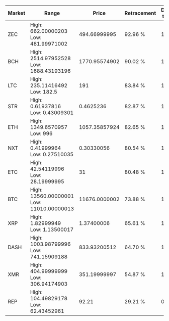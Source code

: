 | Market | Range | Price| Retracement | Doubles to 50% |
| --- | --- | --- | --- | --- |
| ZEC | High: 662.00000203<br />Low: 481.99971002 | 494.66999995 | 92.96 % | 1.16 |
| BCH | High: 2514.97952528<br />Low: 1688.43193196 | 1770.95574902 | 90.02 % | 1.19 |
| LTC | High: 235.11416492<br />Low: 182.5 | 191 | 83.84 % | 1.09 |
| STR | High: 0.61937816<br />Low: 0.43009301 | 0.4625236 | 82.87 % | 1.13 |
| ETH | High: 1349.6570957<br />Low: 996 | 1057.35857924 | 82.65 % | 1.11 |
| NXT | High: 0.41999964<br />Low: 0.27510035 | 0.30330056 | 80.54 % | 1.15 |
| ETC | High: 42.54119996<br />Low: 28.19999995 | 31 | 80.48 % | 1.14 |
| BTC | High: 13560.00000001<br />Low: 11010.00000013 | 11676.0000002 | 73.88 % | 1.05 |
| XRP | High: 1.82999949<br />Low: 1.13500017 | 1.37400006 | 65.61 % | 1.08 |
| DASH | High: 1003.98799996<br />Low: 741.15909188 | 833.93200512 | 64.70 % | 1.05 |
| XMR | High: 404.99999999<br />Low: 306.94174903 | 351.19999997 | 54.87 % | 1.01 |
| REP | High: 104.49829178<br />Low: 62.43452961 | 92.21 | 29.21 % | 0.00 |
